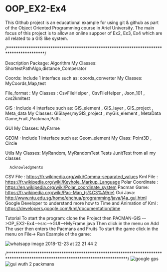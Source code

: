 # OOP_EX2-Ex4
This Github project is an educational example for using git & github as part of the Object Oriented Programming course in Ariel University. The main focus of this project is to allow an online suppoer of Ex2, Ex3, Ex4 which are all related to a GIS like system.

/*****************************************************************************************/
 
  Description
 Package:
Algorithm
 My Classes: ShortestPathAlgo,distance_Comperator

Coords:
  Include 1 interface such as: coords_converter
  My Classes: MyCoords,Map,test
 
 File_format :
  My Classes : CsvFileHelper , CsvFileHelper , Json_101 , cvs2kmltest
  
 GIS :
  Include 4 interface such as: GIS_element , GIS_layer , GIS_project , Meta_data
  My Classes: GISlayer,myGIS_project , myGis_element , MetaData
  Game,Fruit.,Packman,Path.
 
 GUI
  My Classes: MyFarme
 
 GEOM :
  Include 1 interface such as: Geom_element
  My Class: Point3D , Circle
  
 Utils
  My Classes: MyRandom, MyRandomTest
  Tests
      JunitTest from all my classes
 
      Acknowledgments
  CSV File : https://fr.wikipedia.org/wiki/Comma-separated_values
   Kml File : https://fr.wikipedia.org/wiki/Keyhole_Markup_Language
   Polar Coordinate : https://en.wikipedia.org/wiki/Polar_coordinate_system
  Pacman Game: https://fr.wikipedia.org/wiki/Pac-Man_(s%C3%A9rie)
   Gui Java: http://www.ntu.edu.sg/home/ehchua/programming/java/j4a_gui.html
  Google Developer to understand more how to Time and Animation of Kml : https://developers.google.com/kml/documentation/time

  Tutorial
 To start the program: clone  the Project then PACMAN-GIS -->OP_EX2-Ex4-->src-->GUI-->MyFrame.java
  Then click in the menu on Add The user then enters the Pacmans and Fruits To start the game click in the menu on File-> Run
  Example of the game:
  
  
![whatsapp image 2018-12-23 at 22 21 44 2](https://user-images.githubusercontent.com/33615853/50387615-4ed20e80-0709-11e9-86df-31dd5255c559.jpeg)

/*******************************************************************************************************************************/
![google gps](https://user-images.githubusercontent.com/33619392/50395920-54fad600-076f-11e9-9fe8-c4ea9e120306.png)
![gui wuth 2 packmans](https://user-images.githubusercontent.com/33619392/50395921-54fad600-076f-11e9-87df-86a86ada49dd.jpeg)
